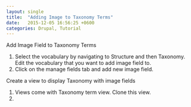 ```yaml
---
layout: single
title:  "Adding Image to Taxonomy Terms"
date:   2015-12-05 16:56:25 +0600
categories: Drupal, Tutorial
---
```


<p>Add Image Field to Taxonomy Terms</p>
<ol>
<li> Select the vocabulary by navigating to Structure and then Taxonomy. Edit the vocabulary that you want to add image field to. </li>
<li> Click on the manage fields tab and add new image field.
</ol>

<p> Create a view to display Taxonomy with image fields</p>
<ol>
	<li> Views come with Taxonomy term view. Clone this view. </li>
	<li></li>

</ol>
